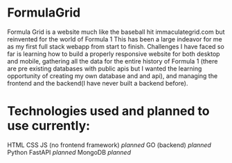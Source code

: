 # FormulaGrid
Formula Grid is a website much like the baseball hit immaculategrid.com but reinvented for the world of Formula 1
This has been a large indeavor for me as my first full stack webapp from start to finish. Challenges I have faced so far is learning how to build a properly responsive website
for both desktop and mobile, gathering all the data for the entire history of Formula 1 (there are pre existing databases with public apis but I wanted the learning opportunity of creating
my own database and and api), and managing the frontend and the backend(I have never built a backend before).

 # Technologies used and planned to use currently:
HTML
CSS
JS (no frontend framework) *planned*
GO (backend) *planned*
Python FastAPI *planned*
MongoDB *planned*

